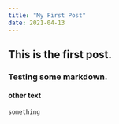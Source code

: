 ```yaml
---
title: "My First Post"
date: 2021-04-13
---
```


## This is the first post.

### Testing some markdown.

#### other text
    something
